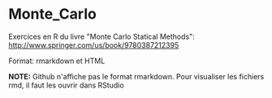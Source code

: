 # Monte_Carlo

Exercices en R du livre "Monte Carlo Statical Methods": http://www.springer.com/us/book/9780387212395

Format: rmarkdown et HTML

**NOTE:** Github n'affiche pas le format rmarkdown. Pour visualiser les fichiers rmd, il faut les ouvrir dans RStudio
